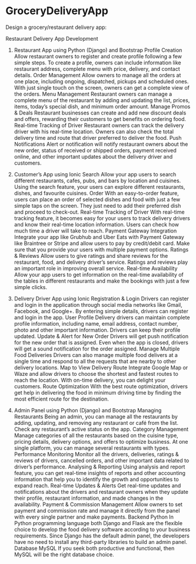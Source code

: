 # GroceryDeliveryApp
Design a grocery/restaurant delivery app:

Restaurant Delivery App Development

1.	Restaurant App using Python (Django) and Bootstrap
Profile Creation
Allow restaurant owners to register and create profile following a few simple steps. To create a profile, owners can include information like restaurant address, complete menu with price, delivery, and contact details.
Order Management
Allow owners to manage all the orders at one place, including ongoing, dispatched, pickups and scheduled ones. With just single touch on the screen, owners can get a complete view of the orders.
Menu Management
Restaurant owners can manage a complete menu of the restaurant by adding and updating the list, prices, items, today’s special dish, and minimum order amount.
Manage Promos & Deals
Restaurant businesses can create and add new discount deals and offers, rewarding their customers to get benefits on ordering food.
Real-time Tracking of Driver
Restaurant owners can track the delivery driver with his real-time location. Owners can also check the total delivery time and route that driver preferred to deliver the food.
Push Notifications
Alert or notification will notify restaurant owners about the new order, status of received or shipped orders, payment received online, and other important updates about the delivery driver and customers.

2.	Customer’s App using Ionic
Search
Allow your app users to search different restaurants, cafes, pubs, and bars by location and cuisines. Using the search feature, your users can explore different restaurants, dishes, and favourite cuisines.
Order
With an easy-to-order feature, users can place an order of selected dishes and food with just a few simple taps on the screen. They just need to add their preferred dish and proceed to check-out.
Real-time Tracking of Driver
With real-time tracking feature, it becomes easy for your users to track delivery drivers and know their real-time location information. Users can check how much time a driver will take to reach.
Payment Gateway Integration
Integrate your app like Grubhub and Uber Eats with Payment Gateway like Braintree or Stripe and allow users to pay by credit/debit card. Make sure that you provide your users with multiple payment options.
Ratings & Reviews
Allow users to give ratings and share reviews for the restaurant, food, and delivery driver’s service. Ratings and reviews play an important role in improving overall service.
Real-time Availability
Allow your app users to get information on the real-time availability of the tables in different restaurants and make the bookings with just a few simple clicks.

3.	Delivery Driver App using Ionic
Registration & Login
Drivers can register and login in the application through social media networks like Gmail, Facebook, and Google+. By entering simple details, drivers can register and login in the app.
User Profile
Delivery drivers can maintain complete profile information, including name, email address, contact number, photo and other important information. Drivers can keep their profile updated.
Update & Alert for New Order
Drivers will get push notification for the new order that is assigned. Even when the app is closed, drivers will get a sound notification for the order assigned.
Manage Multiple Food Deliveries
Drivers can also manage multiple food delivers at a single time and respond to all the requests that are nearby to other delivery locations.
Map to View Delivery Route
Integrate Google Map or Waze and allow drivers to choose the shortest and fastest routes to reach the location. With on-time delivery, you can delight your customers.
Route Optimization
With the best route optimization, drivers get help in delivering the food in minimum driving time by finding the most efficient route for the destination.

4.	Admin Panel using Python (Django) and Bootstrap
Managing Restaurants
Being an admin, you can manage all the restaurants by adding, updating, and removing any restaurant or café from the list. Check any restaurant’s active status on the app.
Category Management
Manage categories of all the restaurants based on the cuisine type, pricing details, delivery options, and offers to optimize business. At one single platform, you can manage several restaurants with types.
Performance Monitoring
Monitor all the drivers, deliveries, ratings & reviews of drivers, cancelled orders, and other important data related to driver’s performance.
Analysing & Reporting
Using analysis and report feature, you can get real-time insights of reports and other accounting information that help you to identify the growth and opportunities to expand reach.
Real-time Updates & Alerts
Get real-time updates and notifications about the drivers and restaurant owners when they update their profile, restaurant information, and made changes in the availability.
Payment & Commission Management
Allow owners to set payment and commission rate and manage it directly from the panel with every single partner and make payments.
Backend
Python
In Python programming language both Django and Flask are the flexible choice to develop the food delivery software according to your business requirements. Since Django has the default admin panel, the developers have no need to install any third-party libraries to build an admin panel. 
Database
MySQL
If you seek both productive and functional, then MySQL will be the right database choice. 



